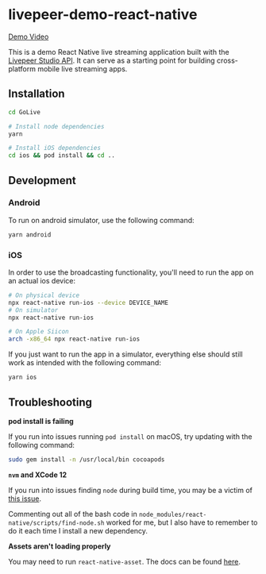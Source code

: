 # livepeer-demo-react-native

[Demo Video](https://www.youtube.com/watch?v=pXaKOF8Zptg)

This is a demo React Native live streaming application built with the [Livepeer Studio API](https://docs.livepeer.studio/). It can serve as a starting point for building cross-platform mobile live streaming apps.



## Installation

```sh
cd GoLive

# Install node dependencies
yarn

# Install iOS dependencies
cd ios && pod install && cd ..
```


## Development

### Android

To run on android simulator, use the following command:

```sh
yarn android
```

### iOS

In order to use the broadcasting functionality, you'll need to run the app on an actual ios device:

```sh
# On physical device
npx react-native run-ios --device DEVICE_NAME
# On simulator
npx react-native run-ios

# On Apple Siicon
arch -x86_64 npx react-native run-ios
```

If you just want to run the app in a simulator, everything else should still work as intended with the following command:

```sh
yarn ios
```

## Troubleshooting

**pod install is failing**

If you run into issues running `pod install` on macOS, try updating with the following command:

```sh
sudo gem install -n /usr/local/bin cocoapods
```

**`nvm` and XCode 12**

If you run into issues finding `node` during build time, you may be a victim of [this issue](https://github.com/facebook/react-native/issues/31249#issuecomment-811715288).

Commenting out all of the bash code in `node_modules/react-native/scripts/find-node.sh` worked for me, but I also have to remember to do it each time I install a new dependency.

**Assets aren't loading properly**

You may need to run `react-native-asset`. The docs can be found [here](https://github.com/unimonkiez/react-native-asset).
